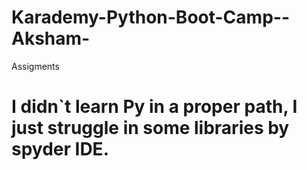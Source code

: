 # Karademy-Python-Boot-Camp--Aksham-
Assigments
# I didn`t learn Py in a proper path, I just struggle in some libraries by spyder IDE. 
